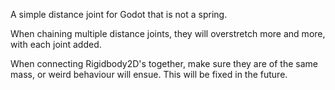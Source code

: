 A simple distance joint for Godot that is not a spring.

When chaining multiple distance joints, they will overstretch more and more, with each joint added.

When connecting Rigidbody2D's together, make sure they are of the same mass, or weird behaviour will ensue. This will be fixed in the future.
